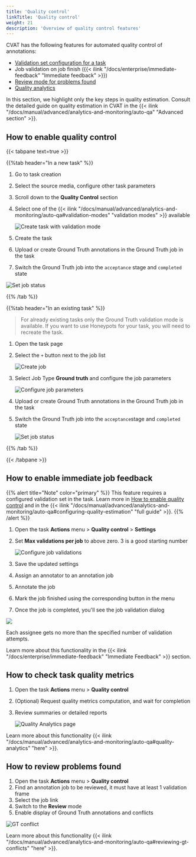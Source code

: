 ```yaml
---
title: 'Quality control'
linkTitle: 'Quality control'
weight: 21
description: 'Overview of quality control features'
---
```


CVAT has the following features for automated quality control of annotations:
- [Validation set configuration for a task](#how-to-enable-quality-control)
- Job validation on job finish ({{< ilink "/docs/enterprise/immediate-feedback" "Immediate feedback" >}})
- [Review mode for problems found](#how-to-review-problems-found)
- [Quality analytics](#how-to-check-task-quality-metrics)

In this section, we highlight only the key steps in quality estimation.
Consult the detailed guide on quality estimation in CVAT in the
{{< ilink "/docs/manual/advanced/analytics-and-monitoring/auto-qa" "Advanced section" >}}.

## How to enable quality control

{{< tabpane text=true >}}

{{%tab header="In a new task" %}}

1. Go to task creation
1. Select the source media, configure other task parameters
1. Scroll down to the **Quality Control** section
1. Select one of the
   {{< ilink "/docs/manual/advanced/analytics-and-monitoring/auto-qa#validation-modes" "validation modes" >}} available

   ![Create task with validation mode](/images/honeypot09.jpg)

1. Create the task
1. Upload or create Ground Truth annotations in the Ground Truth job in the task
1. Switch the Ground Truth job into the `acceptance` stage and `completed` state

  ![Set job status](/images/honeypot10.jpg)

{{% /tab %}}

{{%tab header="In an existing task" %}}

> For already existing tasks only the Ground Truth validation mode is available. If you want
> to use Honeypots for your task, you will need to recreate the task.

1. Open the task page
1. Select the `+` button next to the job list

   ![Create job](/images/honeypot01.jpg)

1. Select Job Type **Ground truth** and configure the job parameters

   ![Configure job parameters](/images/honeypot02.jpg)

1. Upload or create Ground Truth annotations in the Ground Truth job in the task
1. Switch the Ground Truth job into the `acceptance`stage and `completed` state

   ![Set job status](/images/honeypot10.jpg)

{{% /tab %}}

{{< /tabpane >}}

## How to enable immediate job feedback

{{% alert title="Note" color="primary" %}}
This feature requires a configured validation set in the task. Learn more
in [How to enable quality control](#how-to-enable-quality-control) and in the
{{< ilink "/docs/manual/advanced/analytics-and-monitoring/auto-qa#configuring-quality-estimation" "full guide" >}}.
{{% /alert %}}

1. Open the task **Actions** menu > **Quality control** > **Settings**
1. Set **Max validations per job** to above zero. 3 is a good starting number

   ![Configure job validations](/images/immediate-feedback-quality-settings.png)

1. Save the updated settings
1. Assign an annotator to an annotation job
1. Annotate the job
1. Mark the job finished using the corresponding button in the menu
1. Once the job is completed, you'll see the job validation dialog

  <img src="/images/immediate-feedback-accept.png" style="max-width: 500px;">

Each assignee gets no more than the specified number of validation attempts.

Learn more about this functionality in the
{{< ilink "/docs/enterprise/immediate-feedback" "Immediate Feedback" >}} section.

## How to check task quality metrics

1. Open the task **Actions** menu > **Quality control**
1. (Optional) Request quality metrics computation, and wait for completion
1. Review summaries or detailed reports

   ![Quality Analytics page](/images/honeypot05.png)

Learn more about this functionality
{{< ilink "/docs/manual/advanced/analytics-and-monitoring/auto-qa#quality-analytics" "here" >}}.

## How to review problems found

1. Open the task **Actions** menu > **Quality control**
1. Find an annotation job to be reviewed, it must have at least 1 validation frame
1. Select the job link
1. Switch to the **Review** mode
1. Enable display of Ground Truth annotations and conflicts

  ![GT conflict](/images/honeypot06.gif)

Learn more about this functionality
{{< ilink "/docs/manual/advanced/analytics-and-monitoring/auto-qa#reviewing-gt-conflicts" "here" >}}.

